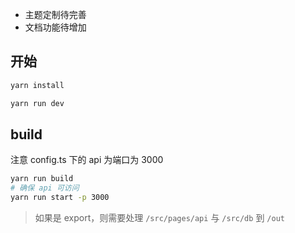 - 主题定制待完善
- 文档功能待增加

## 开始

```sh
yarn install

yarn run dev
```

## build

注意 config.ts 下的 api 为端口为 3000

```sh
yarn run build
# 确保 api 可访问
yarn run start -p 3000
```

> 如果是 export，则需要处理 `/src/pages/api` 与 `/src/db` 到 `/out`
